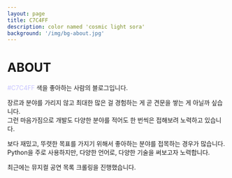 ```yaml
---
layout: page
title: C7C4FF
description: color named 'cosmic light sora'
background: '/img/bg-about.jpg'
---
```

# ABOUT

<span style="color:#c7c4ff">#C7C4FF</span> 색을 좋아하는 사람의 블로그입니다.

장르과 분야를 가리지 않고 최대한 많은 걸 경험하는 게 곧 견문을 쌓는 게 아닐까 싶습니다.     
그런 마음가짐으로 개발도 다양한 분야를 적어도 한 번씩은 접해보려 노력하고 있습니다.    

보다 재밌고, 뚜렷한 목표를 가지기 위해서 좋아하는 분야를 접목하는 경우가 많습니다.     
Python을 주로 사용하지만, 다양한 언어로, 다양한 기술을 써보고자 노력합니다.     

최근에는 뮤지컬 공연 목록 크롤링을 진행했습니다.    

